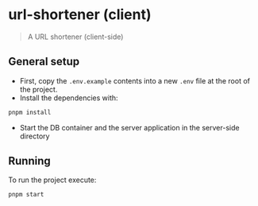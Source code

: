 # url-shortener (client)

> A URL shortener (client-side)


## General setup

* First, copy the `.env.example` contents into a new `.env` file at the root of the project.
* Install the dependencies with:

```bash
pnpm install
```

* Start the DB container and the server application in the server-side directory


## Running

To run the project execute:

```bash
pnpm start
```
